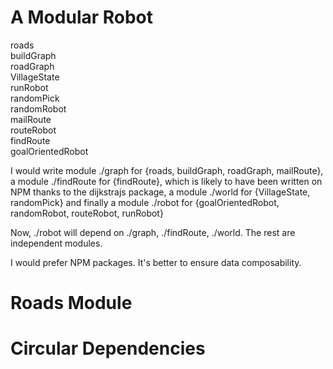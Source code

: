 # A Modular Robot

roads <br />
buildGraph <br />
roadGraph  <br />
VillageState <br />
runRobot <br />
randomPick <br />
randomRobot <br />
mailRoute <br />
routeRobot <br />
findRoute <br />
goalOrientedRobot <br />

I would write module ./graph for {roads, buildGraph, roadGraph, mailRoute}, a module ./findRoute for
{findRoute}, which is likely to have been written on NPM thanks to the dijkstrajs package,
a module ./world for {VillageState, randomPick} and finally a module ./robot for
{goalOrientedRobot, randomRobot, routeRobot, runRobot}

Now, ./robot will depend on ./graph, ./findRoute, ./world. The rest are independent modules.

I would prefer NPM packages. It's better to ensure data composability.

# Roads Module

# Circular Dependencies